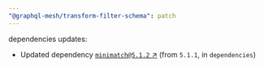 ```yaml
---
"@graphql-mesh/transform-filter-schema": patch
---
```

dependencies updates:
  - Updated dependency [`minimatch@5.1.2` ↗︎](https://www.npmjs.com/package/minimatch/v/5.1.2) (from `5.1.1`, in `dependencies`)
